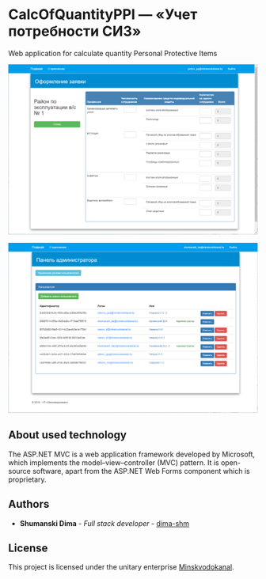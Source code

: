 # CalcOfQuantityPPI — «Учет потребности СИЗ»

Web application for calculate quantity Personal Protective Items

![screenshot of sample](https://github.com/dima-shm/CalcOfQuantityPPI/blob/master/Preview1.png)

![screenshot of sample](https://github.com/dima-shm/CalcOfQuantityPPI/blob/master/Preview2.png)

## About used technology 

The ASP.NET MVC is a web application framework developed by Microsoft, which implements the model–view–controller (MVC) pattern. It is open-source software, apart from the ASP.NET Web Forms component which is proprietary.

## Authors

* **Shumanski Dima** - *Full stack developer* - [dima-shm](https://github.com/dima-shm)

## License

This project is licensed under the unitary enterprise [Minskvodokanal](https://minskvodokanal.by).
